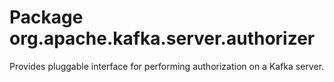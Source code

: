 # Package org.apache.kafka.server.authorizer

Provides pluggable interface for performing authorization on a Kafka server.
